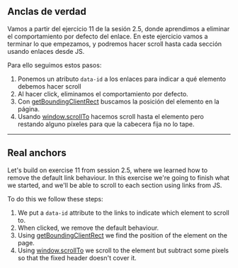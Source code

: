 ## Anclas de verdad

Vamos a partir del ejercicio 11 de la sesión 2.5, donde aprendimos a eliminar el comportamiento por defecto del enlace. En este ejercicio vamos a terminar lo que empezamos, y podremos hacer scroll hasta cada sección usando enlaces desde JS.

Para ello seguimos estos pasos:

1. Ponemos un atributo `data-id` a los enlaces para indicar a qué elemento debemos hacer scroll
1. Al hacer click, eliminamos el comportamiento por defecto.
1. Con [getBoundingClientRect](https://developer.mozilla.org/en-US/docs/Web/API/Element/getBoundingClientRect) buscamos la posición del elemento en la página.
1. Usando [window.scrollTo](https://developer.mozilla.org/en-US/docs/Web/API/Window/scrollTo) hacemos scroll hasta el elemento pero restando alguno píxeles para que la cabecera fija no lo tape.

---

## Real anchors

Let's build on exercise 11 from session 2.5, where we learned how to remove the default link behaviour. In this exercise we're going to finish what we started, and we'll be able to scroll to each section using links from JS.

To do this we follow these steps:

1. We put a `data-id` attribute to the links to indicate which element to scroll to.
1. When clicked, we remove the default behaviour.
1. Using [getBoundingClientRect](https://developer.mozilla.org/en-US/docs/Web/API/Element/getBoundingClientRect) we find the position of the element on the page.
1. Using [window.scrollTo](https://developer.mozilla.org/en-US/docs/Web/API/Window/scrollTo) we scroll to the element but subtract some pixels so that the fixed header doesn't cover it.
